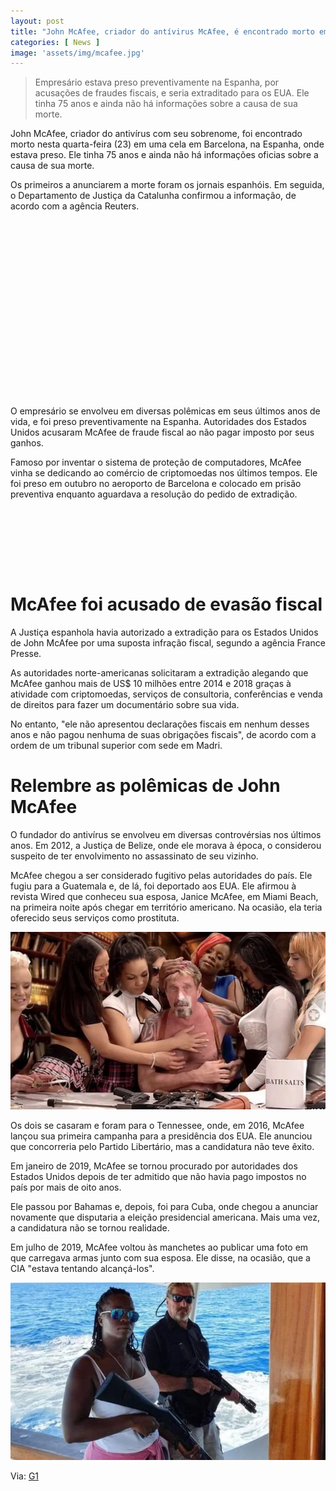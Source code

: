 ```yaml
---
layout: post
title: "John McAfee, criador do antívirus McAfee, é encontrado morto em prisão de Barcelona"
categories: [ News ]
image: 'assets/img/mcafee.jpg'
---
```


> Empresário estava preso preventivamente na Espanha, por acusações de fraudes fiscais, e seria extraditado para os EUA. Ele tinha 75 anos e ainda não há informações sobre a causa de sua morte.

John McAfee, criador do antivírus com seu sobrenome, foi encontrado morto nesta quarta-feira (23) em uma cela em Barcelona, na Espanha, onde estava preso. Ele tinha 75 anos e ainda não há informações oficias sobre a causa de sua morte.

Os primeiros a anunciarem a morte foram os jornais espanhóis. Em seguida, o Departamento de Justiça da Catalunha confirmou a informação, de acordo com a agência Reuters.

<!-- QUADRADO -->
<script async src="//pagead2.googlesyndication.com/pagead/js/adsbygoogle.js"></script>
<ins class="adsbygoogle"
style="display:inline-block;width:336px;height:280px"
data-ad-client="ca-pub-2838251107855362"
data-ad-slot="5351066970"></ins>
<script>
(adsbygoogle = window.adsbygoogle || []).push({});
</script>

O empresário se envolveu em diversas polêmicas em seus últimos anos de vida, e foi preso preventivamente na Espanha. Autoridades dos Estados Unidos acusaram McAfee de fraude fiscal ao não pagar imposto por seus ganhos.

Famoso por inventar o sistema de proteção de computadores, McAfee vinha se dedicando ao comércio de criptomoedas nos últimos tempos. Ele foi preso em outubro no aeroporto de Barcelona e colocado em prisão preventiva enquanto aguardava a resolução do pedido de extradição.

<!-- MINI ANÚNCIO -->
<script async src="//pagead2.googlesyndication.com/pagead/js/adsbygoogle.js"></script>
<!-- Games Root -->
<ins class="adsbygoogle"
style="display:inline-block;width:730px;height:95px"
data-ad-client="ca-pub-2838251107855362"
data-ad-slot="5351066970"></ins>
<script>
(adsbygoogle = window.adsbygoogle || []).push({});
</script>

# McAfee foi acusado de evasão fiscal

A Justiça espanhola havia autorizado a extradição para os Estados Unidos de John McAfee por uma suposta infração fiscal, segundo a agência France Presse.

As autoridades norte-americanas solicitaram a extradição alegando que McAfee ganhou mais de US$ 10 milhões entre 2014 e 2018 graças à atividade com criptomoedas, serviços de consultoria, conferências e venda de direitos para fazer um documentário sobre sua vida.

No entanto, "ele não apresentou declarações fiscais em nenhum desses anos e não pagou nenhuma de suas obrigações fiscais", de acordo com a ordem de um tribunal superior com sede em Madri.

# Relembre as polêmicas de John McAfee

O fundador do antivírus se envolveu em diversas controvérsias nos últimos anos. Em 2012, a Justiça de Belize, onde ele morava à época, o considerou suspeito de ter envolvimento no assassinato de seu vizinho.

McAfee chegou a ser considerado fugitivo pelas autoridades do país. Ele fugiu para a Guatemala e, de lá, foi deportado aos EUA. Ele afirmou à revista Wired que conheceu sua esposa, Janice McAfee, em Miami Beach, na primeira noite após chegar em território americano. Na ocasião, ela teria oferecido seus serviços como prostituta.

![McAfee](/assets/img/mcaffe3.jpg)

Os dois se casaram e foram para o Tennessee, onde, em 2016, McAfee lançou sua primeira campanha para a presidência dos EUA. Ele anunciou que concorreria pelo Partido Libertário, mas a candidatura não teve êxito.

Em janeiro de 2019, McAfee se tornou procurado por autoridades dos Estados Unidos depois de ter admitido que não havia pago impostos no país por mais de oito anos.

Ele passou por Bahamas e, depois, foi para Cuba, onde chegou a anunciar novamente que disputaria a eleição presidencial americana. Mais uma vez, a candidatura não se tornou realidade.

Em julho de 2019, McAfee voltou às manchetes ao publicar uma foto em que carregava armas junto com sua esposa. Ele disse, na ocasião, que a CIA "estava tentando alcançá-los".

![McAfee](/assets/img/mcafee2.jpg)

<!-- RETANGULO LARGO 2 -->
<script async src="//pagead2.googlesyndication.com/pagead/js/adsbygoogle.js"></script>
<ins class="adsbygoogle"
style="display:block; text-align:center;"
data-ad-layout="in-article"
data-ad-format="fluid"
data-ad-client="ca-pub-2838251107855362"
data-ad-slot="8549252987"></ins>
<script>
(adsbygoogle = window.adsbygoogle || []).push({});
</script>

Via: [G1](https://g1.globo.com/economia/tecnologia/noticia/2021/06/23/john-mcafee-criador-do-antivirus-mcaffe-e-encontrado-morto-dizem-jornais.ghtml)



